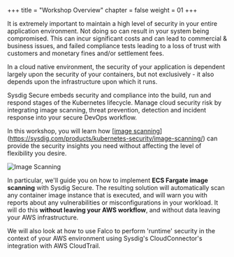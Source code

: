 +++
title = "Workshop Overview"
chapter = false
weight = 01
+++

It is extremely important to maintain a high level of security in your entire application environment. Not doing so can result in your system being compromised. This can incur significant costs and can lead to commercial & business issues, and failed compliance tests leading to a loss of trust with customers and monetary fines and/or settlement fees.  

In a cloud native environment, the security of your application is dependent largely upon the security of your containers, but not exclusively - it also depends upon the infrastructure upon which it runs.

Sysdig Secure embeds security and compliance into the build, run and respond stages of the Kubernetes lifecycle. Manage cloud security risk by integrating image scanning, threat prevention, detection and incident response into your secure DevOps workflow.

In this workshop, you will learn how [[image scanning](https://sysdig.com/products/kubernetes-security/image-scanning/)](https://sysdig.com/products/kubernetes-security/image-scanning/) can provide the security insights you need without affecting the level of flexibility you desire.

![Image Scanning](/images/00_introduction/aliens.png)

In particular, we'll guide you on how to implement **ECS Fargate image scanning** with Sysdig Secure. The resulting solution will automatically scan any container image instance that is executed, and will warn you with reports about any vulnerabilities or misconfigurations in your workload. It will do this **without leaving your AWS workflow**, and without data leaving your AWS infrastructure.

We will also look at how to use Falco to perform 'runtime' security in the context of your AWS environment using Sysdig's CloudConnector's integration with AWS CloudTrail.
